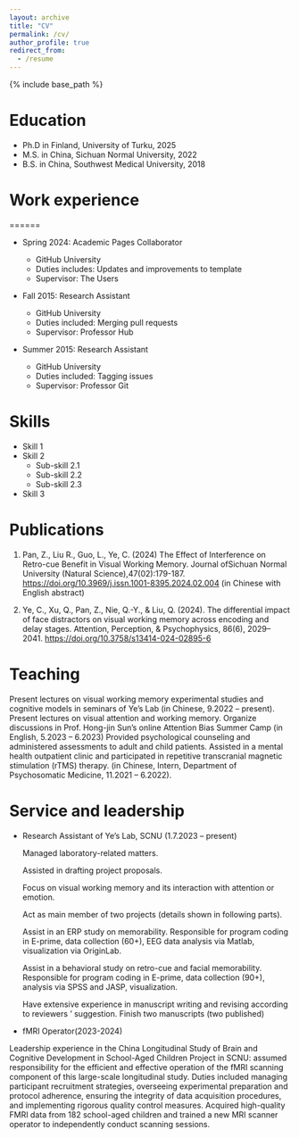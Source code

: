 ```yaml
---
layout: archive
title: "CV"
permalink: /cv/
author_profile: true
redirect_from:
  - /resume
---
```


{% include base_path %}

Education
======
* Ph.D in Finland, University of Turku, 2025 
* M.S. in China, Sichuan Normal University, 2022
* B.S. in China, Southwest Medical University, 2018

# Work experience
======
* Spring 2024: Academic Pages Collaborator
  * GitHub University
  * Duties includes: Updates and improvements to template
  * Supervisor: The Users

* Fall 2015: Research Assistant
  * GitHub University
  * Duties included: Merging pull requests
  * Supervisor: Professor Hub

* Summer 2015: Research Assistant
  * GitHub University
  * Duties included: Tagging issues
  * Supervisor: Professor Git
  
Skills
======
* Skill 1
* Skill 2
  * Sub-skill 2.1
  * Sub-skill 2.2
  * Sub-skill 2.3
* Skill 3

Publications
======
1. Pan, Z., Liu R., Guo, L., Ye, C. (2024) The Effect of Interference on Retro-cue Benefit in Visual Working Memory. Journal ofSichuan Normal University (Natural Science),47(02):179-187. https://doi.org/10.3969/j.issn.1001-8395.2024.02.004 (in Chinese with English abstract)

2. Ye, C., Xu, Q., Pan, Z., Nie, Q.-Y., & Liu, Q. (2024). The differential impact of face distractors on visual working memory across encoding and delay stages. Attention, Perception, & Psychophysics, 86(6), 2029–2041. https://doi.org/10.3758/s13414-024-02895-6

  
Teaching
======
  Present lectures on visual working memory experimental studies and cognitive models in seminars of Ye’s Lab (in Chinese, 9.2022 – present).
  Present lectures on visual attention and working memory. Organize discussions in Prof. Hong-jin Sun’s online Attention Bias Summer Camp (in English, 5.2023 – 6.2023)
  Provided psychological counseling and administered assessments to adult and child patients. Assisted in a mental health outpatient clinic and participated in repetitive transcranial magnetic stimulation (rTMS) therapy. (in Chinese, Intern, Department of Psychosomatic Medicine, 11.2021 – 6.2022).
  
Service and leadership
======
* Research Assistant of Ye’s Lab, SCNU (1.7.2023 – present)

   Managed laboratory-related matters.
  
   Assisted in drafting project proposals.
  
   Focus on visual working memory and its interaction with attention or emotion.
  
   Act as main member of two projects (details shown in following parts).
  
   Assist in an ERP study on memorability. Responsible for program coding in E-prime, data collection (60+), EEG data analysis via Matlab, visualization via OriginLab.
  
   Assist in a behavioral study on retro-cue and facial memorability. Responsible for program coding in E-prime, data collection (90+), analysis via SPSS and JASP, visualization.
  
   Have extensive experience in manuscript writing and revising according to reviewers ’ suggestion. Finish two manuscripts (two published)


* fMRI Operator(2023-2024)
  
 Leadership experience in the China Longitudinal Study of Brain and Cognitive Development in School-Aged Children Project in SCNU: assumed responsibility for the efficient and effective operation of the fMRI scanning component of this large-scale longitudinal study. Duties included managing participant recruitment strategies, overseeing experimental preparation and protocol adherence, ensuring the integrity of data acquisition procedures, and implementing rigorous quality control measures. Acquired high-quality FMRI data from 182 school-aged children and trained a new MRI scanner operator to independently conduct scanning sessions.
